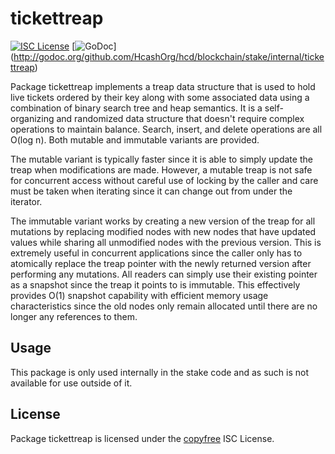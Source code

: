 tickettreap
===========

[![ISC License](http://img.shields.io/badge/license-ISC-blue.svg)](http://copyfree.org)
[![GoDoc](https://img.shields.io/badge/godoc-reference-blue.svg)]
(http://godoc.org/github.com/HcashOrg/hcd/blockchain/stake/internal/tickettreap)

Package tickettreap implements a treap data structure that is used to hold
live tickets ordered by their key along with some associated data using a
combination of binary search tree and heap semantics.  It is a self-organizing
and randomized data structure that doesn't require complex operations to
maintain balance.  Search, insert, and delete operations are all O(log n).
Both mutable and immutable variants are provided.

The mutable variant is typically faster since it is able to simply update the
treap when modifications are made.  However, a mutable treap is not safe for
concurrent access without careful use of locking by the caller and care must be
taken when iterating since it can change out from under the iterator.

The immutable variant works by creating a new version of the treap for all
mutations by replacing modified nodes with new nodes that have updated values
while sharing all unmodified nodes with the previous version.  This is extremely
useful in concurrent applications since the caller only has to atomically
replace the treap pointer with the newly returned version after performing any
mutations.  All readers can simply use their existing pointer as a snapshot
since the treap it points to is immutable.  This effectively provides O(1)
snapshot capability with efficient memory usage characteristics since the old
nodes only remain allocated until there are no longer any references to them.

## Usage

This package is only used internally in the stake code and as such is not
available for use outside of it.

## License

Package tickettreap is licensed under the [copyfree](http://copyfree.org) ISC
License.
